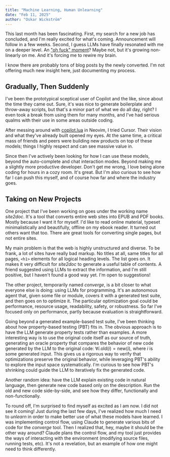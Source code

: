 ```yaml
---
title: "Machine Learning, Human Unlearning"
date: "Feb 11, 2025"
author: "Oskar Wickström"
---
```


This last month has been fascinating. First, my search for a new job has
concluded, and I'm really excited for what's coming. Announcement will follow
in a few weeks. Second, I guess LLMs have finally resonated with me on a deeper
level. An ["oh fuck" moment](https://ghuntley.com/oh-fuck/)? Maybe not, but
it's growing non-linearly on me. And it's forcing me to rewire my brain.

I know there are probably tons of blog posts by the newly converted. I'm not
offering much new insight here, just documenting my process.

## Gradually, Then Suddenly

I've been the prototypical sceptical user of Copilot and the like, since about
the time they came out. Sure, it's was nice to generate boilerplate and
throw-away scripts, but that's a minor part of what we do all day, right? I
even took a break from using them for many months, and I've had serious qualms
with their use in some areas outside coding.

After messing around with
[copilot.lua](https://github.com/zbirenbaum/copilot.lua) in Neovim, I tried
Cursor. Their vision and what they've already built opened my eyes. At the same
time, a critical mass of friends and peers were building new products on top of
these models; things I highly respect and can see massive value in.

Since then I've actively been looking for how I can use these models, beyond
the auto-complete and chat interaction modes. Beyond making me a slightly more
productive developer. Don't get me wrong, I love being alone coding for hours
in a cozy room. It's great. But I'm also curious to see how far I can push
this myself, and of course how far and where the industry goes.

## Taking on New Projects

One project that I've been working on goes under the working name _site2doc_.
It's a tool that converts entire web sites into EPUB and PDF books. Mostly
because I want it for myself. I'd like to read online material, typeset
minimalistically and beautifully, offline on my ebook reader. It turned out
others want that too. There are great tools for converting single pages, but
not entire sites.

My main problem is that the web is highly unstructured and diverse. To be
frank, a lot of sites have really bad markup. No titles at all, same titles for
all pages, `<h1>` elements for all logical heading levels. The list goes on.
It makes it very difficult for _site2doc_ to generate a useful table of contents.
A friend suggested using LLMs to extract the information, and I'm still positive,
but I haven't found a good way yet. I'm open to suggestions!

The other project, temporarily named _converge_, is a bit closer to what
everyone else is doing: using LLMs for programming. It's an autonomous agent
that, given some file or module, covers it with a generated test suite, and
then goes on to optimize it. The particular optimization goal could be
performance, resource usage, readability, safety, or robustness. So far I've
focused only on performance, partly because evaluation is straightforward.

Going beyond a generated example-based test suite, I've been thinking about how
property-based testing (PBT) fits in. The obvious approach is to have the LLM
generate property tests rather than examples. A more interesting way is to use
the original code itself as our source of truth, generating an oracle property
that compares the behavior of new code generated by the LLM to the original
code: $\forall i. \text{old}(i) = \text{new}(i)$, where $i$ is some generated
input. This gives us a rigorous way to verify that optimizations preserve the
original behavior, while leveraging PBT's ability to explore the input space
systematically. I'm curious to see how PBT's shrinking could guide the 
LLM to iteratively fix the generated code.

Another random idea: have the LLM explain existing code in natural language, 
then generate new code based only on the description. Run the old and new code
side-by-side, and see how they differ, functionally and non-functionally.

To round off, I'm surprised to find myself as excited as I am now. I did not
see it coming! Just during the last few days, I've realized how much I need to
_unlearn_ in order to make better use of what these models have learned. I was
implementing control flow, using Claude to generate various bits of code for
the _converge_ tool. Then I realized that, hey, maybe it should be the other
way around? Claude plans the control flow, and my tool just provides the ways
of interacting with the environment (modifying source files, running tests,
etc). It's not a revelation, but an example of how one might need to think
differently.
